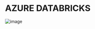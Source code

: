 
# AZURE DATABRICKS

![image](https://user-images.githubusercontent.com/68102477/129675233-4dc0fcee-c9ed-4f33-9cde-66311ffae4fc.png)



